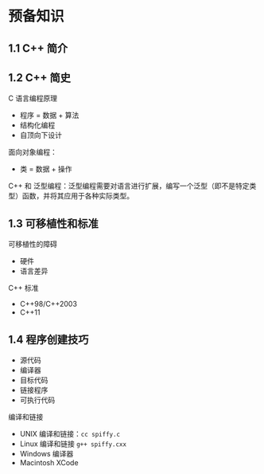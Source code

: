 # 预备知识

## 1.1 C++ 简介


## 1.2 C++ 简史

C 语言编程原理

- 程序 = 数据 + 算法
- 结构化编程
- 自顶向下设计

面向对象编程：

- 类 = 数据 + 操作

C++ 和 泛型编程：泛型编程需要对语言进行扩展，编写一个泛型（即不是特定类型）函数，并将其应用于各种实际类型。

## 1.3 可移植性和标准

可移植性的障碍

- 硬件
- 语言差异

C++ 标准

- C++98/C++2003
- C++11

## 1.4 程序创建技巧

- 源代码
- 编译器
- 目标代码
- 链接程序
- 可执行代码

编译和链接

- UNIX 编译和链接：`cc spiffy.c`
- Linux 编译和链接 `g++ spiffy.cxx`
- Windows 编译器
- Macintosh XCode